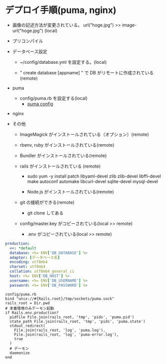 # デプロイ手順(puma, nginx)
+ 画像の記述方法が変更されている。 url("hoge.jpg") >> image-url("hoge.jpg") (local)

+ プリコンパイル

+ データベース設定
  - ~/config/database.yml を設定する。(local)

  - " create database [appname] " で DB がリモートに作成されている(remote)

+ puma
  - config/puma.rb を設定する(local)
	- [puma config](https://web-camp.online/lesson/curriculums/246/contents/2234)<br>

+ nginx

+ その他

  - ImageMagick がインストールされている（オプション）(remote)

  - rbenv, ruby がインストールされている(remote)

  - Bundler がインストールされている(remote)

  - rails がインストールされている (remote)
    - sudo yum -y install patch libyaml-devel zlib zlib-devel libffi-devel make autoconf automake libcurl-devel sqlite-devel mysql-devel

    - Node.js がインストールされている(remote)

  - git の接続ができる(remote)
    - git clone してある

  - config/master.key がコピーされている(local >> remote)
    - .env がコピーされている(local >> remote)


```config/database.yml
production:
  <<: *default
  database: <%= ENV['DB_DATABASE'] %>
  adapter: [データベース名]
  encoding: utf8mb4
  charset: utf8mb4
  collation: utf8mb4_general_ci
  host: <%= ENV['DB_HOST'] %>
  username: <%= ENV['DB_USERNAME'] %>
  password: <%= ENV['DB_PASSWORD'] %>
```


```
config/puma.rb
bind "unix://#{Rails.root}/tmp/sockets/puma.sock"
rails_root = Dir.pwd
# 本番環境のみデーモン起動
if Rails.env.production?
  pidfile File.join(rails_root, 'tmp', 'pids', 'puma.pid')
  state_path File.join(rails_root, 'tmp', 'pids', 'puma.state')
  stdout_redirect(
    File.join(rails_root, 'log', 'puma.log'),
    File.join(rails_root, 'log', 'puma-error.log'),
    true
  )
  # デーモン
  daemonize
end
```

